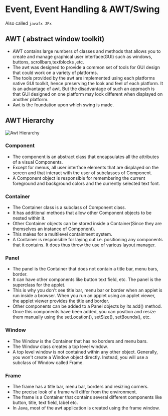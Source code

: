 # Event, Event Handling & AWT/Swing

Also called ```javafx JFx```
 
## AWT ( abstract window toolkit)
- AWT contains large numbers of classes and methods that allows you to create and manage graphical user interface(GUI) such as windows, buttons, scrollbars,textblocks ,etc.
- The awt was designed to provide a common set of tools for GUI design that could work on a variety of platforms.  
- The tools provided by the awt are implemented using each platforms native GUI toolkit, hence preserving the look and feel of each platform. It is an advantage of awt. But the disadvantage of such an approach is that GUI designed on one platform may look different when displayed on another platform. 
- Awt is the foundation upon which swing is made. 

## AWT Hierarchy
![Awt Hierarchy](https://beginnersbook.com/wp-content/uploads/2015/06/awt_hierarchy.png)  

### Component
- The component is an abstract class that encapsulates all the attributes of a visual Components. 
- Except for menus, all user interface elements that are displayed on the screen and that interact with the user of subclasses of Component. 
- A Component object is responsible for remembering the current foreground and background colors and the currently selected text font. 
 
### Container   
- The Container class is a subclass of Component class.
- It has additional methods that allow other Component objects to be nested within it. 
- Other Container objects can be stored inside a Container(Since they are themselves an instance of Component).   
- This makes for a multilevel containment system.  
- A Container is responsible for laying out i.e. positioning any components that it contains. It does thus throw the use of various layout manager. 
 
### Panel  
- The panel is the Container that does not contain a title bar, menu bars, border. 
- It can have other components like button text field, etc. The panel is the superclass for the applet. 
- This is why you don't see title bar, menu bar or border when an applet is run inside a browser. When you run an applet using an applet viewer, the applet viewer provides the title and border. 
- Other components can be added to a Panel objects by its add() method. Once this components have been added, you can position and resize them manually using the setLocation(), setSize(), setBounds(), etc.  
 
### Window  
- The Window is the Container that has no borders and menu bars. 
- The Window class creates a top level window. 
- A top level window is not contained within any other object. Generally, you won't create a Window object directly. Instead, you will use a subclass of Window called Frame.  
 
### Frame  
- The frame has a title bar, menu bar, borders and resizing corners.  
- The precise look of a frame will differ from the environment.
-  The frame is a Container that contains several different components like button, title, text field, label etc.
-  In Java, most of the awt application is created using the frame window. 